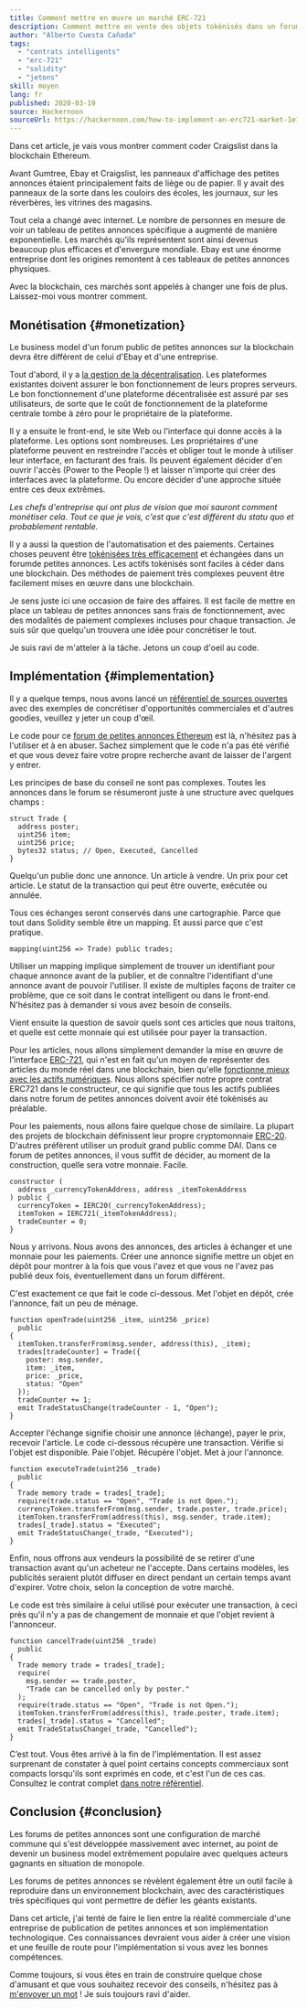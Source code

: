 ```yaml
---
title: Comment mettre en œuvre un marché ERC-721
description: Comment mettre en vente des objets tokénisés dans un forum de petites annonces décentralisé
author: "Alberto Cuesta Cañada"
tags:
  - "contrats intelligents"
  - "erc-721"
  - "solidity"
  - "jetons"
skill: moyen
lang: fr
published: 2020-03-19
source: Hackernoon
sourceUrl: https://hackernoon.com/how-to-implement-an-erc721-market-1e1a32j9
---
```


Dans cet article, je vais vous montrer comment coder Craigslist dans la blockchain Ethereum.

Avant Gumtree, Ebay et Craigslist, les panneaux d'affichage des petites annonces étaient principalement faits de liège ou de papier. Il y avait des panneaux de la sorte dans les couloirs des écoles, les journaux, sur les réverbères, les vitrines des magasins.

Tout cela a changé avec internet. Le nombre de personnes en mesure de voir un tableau de petites annonces spécifique a augmenté de manière exponentielle. Les marchés qu'ils représentent sont ainsi devenus beaucoup plus efficaces et d'envergure mondiale. Ebay est une énorme entreprise dont les origines remontent à ces tableaux de petites annonces physiques.

Avec la blockchain, ces marchés sont appelés à changer une fois de plus. Laissez-moi vous montrer comment.

## Monétisation {#monetization}

Le business model d'un forum public de petites annonces sur la blockchain devra être différent de celui d'Ebay et d'une entreprise.

Tout d'abord, il y a [la qestion de la décentralisation](/developers/docs/web2-vs-web3/). Les plateformes existantes doivent assurer le bon fonctionnement de leurs propres serveurs. Le bon fonctionnement d'une plateforme décentralisée est assuré par ses utilisateurs, de sorte que le coût de fonctionnement de la plateforme centrale tombe à zéro pour le propriétaire de la plateforme.

Il y a ensuite le front-end, le site Web ou l'interface qui donne accès à la plateforme. Les options sont nombreuses. Les propriétaires d'une plateforme peuvent en restreindre l'accès et obliger tout le monde à utiliser leur interface, en facturant des frais. Ils peuvent également décider d'en ouvrir l'accès (Power to the People !) et laisser n'importe qui créer des interfaces avec la plateforme. Ou encore décider d'une approche située entre ces deux extrêmes.

_Les chefs d'entreprise qui ont plus de vision que moi sauront comment monétiser cela. Tout ce que je vois, c'est que c'est différent du statu quo et probablement rentable._

Il y a aussi la question de l'automatisation et des paiements. Certaines choses peuvent être [tokénisées très efficacement](https://hackernoon.com/tokenization-of-digital-assets-g0ffk3v8s?ref=hackernoon.com) et échangées dans un forumde petites annonces. Les actifs tokénisés sont faciles à céder dans une blockchain. Des méthodes de paiement très complexes peuvent être facilement mises en œuvre dans une blockchain.

Je sens juste ici une occasion de faire des affaires. Il est facile de mettre en place un tableau de petites annonces sans frais de fonctionnement, avec des modalités de paiement complexes incluses pour chaque transaction. Je suis sûr que quelqu'un trouvera une idée pour concrétiser le tout.

Je suis ravi de m'atteler à la tâche. Jetons un coup d'oeil au code.

## Implémentation {#implementation}

Il y a quelque temps, nous avons lancé un [référentiel de sources ouvertes](https://github.com/HQ20/contracts?ref=hackernoon.com) avec des exemples de concrétiser d'opportunités commerciales et d'autres goodies, veuillez y jeter un coup d'œil.

Le code pour ce [forum de petites annonces Ethereum](https://github.com/HQ20/contracts/tree/master/contracts/classifieds?ref=hackernoon.com) est là, n'hésitez pas à l'utiliser et à en abuser. Sachez simplement que le code n'a pas été vérifié et que vous devez faire votre propre recherche avant de laisser de l'argent y entrer.

Les principes de base du conseil ne sont pas complexes. Toutes les annonces dans le forum se résumeront juste à une structure avec quelques champs :

```solidity
struct Trade {
  address poster;
  uint256 item;
  uint256 price;
  bytes32 status; // Open, Executed, Cancelled
}
```

Quelqu'un publie donc une annonce. Un article à vendre. Un prix pour cet article. Le statut de la transaction qui peut être ouverte, exécutée ou annulée.

Tous ces échanges seront conservés dans une cartographie. Parce que tout dans Solidity semble être un mapping. Et aussi parce que c'est pratique.

```solidity
mapping(uint256 => Trade) public trades;
```

Utiliser un mapping implique simplement de trouver un identifiant pour chaque annonce avant de la publier, et de connaître l'identifiant d'une annonce avant de pouvoir l'utiliser. Il existe de multiples façons de traiter ce problème, que ce soit dans le contrat intelligent ou dans le front-end. N'hésitez pas à demander si vous avez besoin de conseils.

Vient ensuite la question de savoir quels sont ces articles que nous traitons, et quelle est cette monnaie qui est utilisée pour payer la transaction.

Pour les articles, nous allons simplement demander la mise en œuvre de l'interface [ERC-721](https://github.com/OpenZeppelin/openzeppelin-contracts/blob/master/contracts/token/ERC721/IERC721.sol?ref=hackernoon.com), qui n'est en fait qu'un moyen de représenter des articles du monde réel dans une blockchain, bien qu'elle [fonctionne mieux avec les actifs numériques](https://hackernoon.com/tokenization-of-digital-assets-g0ffk3v8s?ref=hackernoon.com). Nous allons spécifier notre propre contrat ERC721 dans le constructeur, ce qui signifie que tous les actifs publiées dans notre forum de petites annonces doivent avoir été tokénisés au préalable.

Pour les paiements, nous allons faire quelque chose de similaire. La plupart des projets de blockchain définissent leur propre cryptomonnaie [ERC-20](https://github.com/OpenZeppelin/openzeppelin-contracts/blob/master/contracts/token/ERC20/ERC20.sol?ref=hackernoon.com). D'autres préfèrent utiliser un produit grand public comme DAI. Dans ce forum de petites annonces, il vous suffit de décider, au moment de la construction, quelle sera votre monnaie. Facile.

```solidity
constructor (
  address _currencyTokenAddress, address _itemTokenAddress
) public {
  currencyToken = IERC20(_currencyTokenAddress);
  itemToken = IERC721(_itemTokenAddress);
  tradeCounter = 0;
}
```

Nous y arrivons. Nous avons des annonces, des articles à échanger et une monnaie pour les paiements. Créer une annonce signifie mettre un objet en dépôt pour montrer à la fois que vous l'avez et que vous ne l'avez pas publié deux fois, éventuellement dans un forum différent.

C'est exactement ce que fait le code ci-dessous. Met l'objet en dépôt, crée l'annonce, fait un peu de ménage.

```solidity
function openTrade(uint256 _item, uint256 _price)
  public
{
  itemToken.transferFrom(msg.sender, address(this), _item);
  trades[tradeCounter] = Trade({
    poster: msg.sender,
    item: _item,
    price: _price,
    status: "Open"
  });
  tradeCounter += 1;
  emit TradeStatusChange(tradeCounter - 1, "Open");
}
```

Accepter l'échange signifie choisir une annonce (échange), payer le prix, recevoir l'article. Le code ci-dessous récupère une transaction. Vérifie si l'objet est disponible. Paie l'objet. Récupère l'objet. Met à jour l'annonce.

```solidity
function executeTrade(uint256 _trade)
  public
{
  Trade memory trade = trades[_trade];
  require(trade.status == "Open", "Trade is not Open.");
  currencyToken.transferFrom(msg.sender, trade.poster, trade.price);
  itemToken.transferFrom(address(this), msg.sender, trade.item);
  trades[_trade].status = "Executed";
  emit TradeStatusChange(_trade, "Executed");
}
```

Enfin, nous offrons aux vendeurs la possibilité de se retirer d'une transaction avant qu'un acheteur ne l'accepte. Dans certains modèles, les publicités seraient plutôt diffuser en direct pendant un certain temps avant d'expirer. Votre choix, selon la conception de votre marché.

Le code est très similaire à celui utilisé pour exécuter une transaction, à ceci près qu'il n'y a pas de changement de monnaie et que l'objet revient à l'annonceur.

```solidity
function cancelTrade(uint256 _trade)
  public
{
  Trade memory trade = trades[_trade];
  require(
    msg.sender == trade.poster,
    "Trade can be cancelled only by poster."
  );
  require(trade.status == "Open", "Trade is not Open.");
  itemToken.transferFrom(address(this), trade.poster, trade.item);
  trades[_trade].status = "Cancelled";
  emit TradeStatusChange(_trade, "Cancelled");
}
```

C’est tout. Vous êtes arrivé à la fin de l'implémentation. Il est assez surprenant de constater à quel point certains concepts commerciaux sont compacts lorsqu'ils sont exprimés en code, et c'est l'un de ces cas. Consultez le contrat complet [dans notre référentiel](https://github.com/HQ20/contracts/blob/master/contracts/classifieds/Classifieds.sol).

## Conclusion {#conclusion}

Les forums de petites annonces sont une configuration de marché commune qui s'est développée massivement avec internet, au point de devenir un business model extrêmement populaire avec quelques acteurs gagnants en situation de monopole.

Les forums de petites annonces se révèlent également être un outil facile à reproduire dans un environnement blockchain, avec des caractéristiques très spécifiques qui vont permettre de défier les géants existants.

Dans cet article, j'ai tenté de faire le lien entre la réalité commerciale d'une entreprise de publication de petites annonces et son implémentation technologique. Ces connaissances devraient vous aider à créer une vision et une feuille de route pour l'implémentation si vous avez les bonnes compétences.

Comme toujours, si vous êtes en train de construire quelque chose d'amusant et que vous souhaitez recevoir des conseils, n'hésitez pas à [m'envoyer un mot](https://albertocuesta.es/) ! Je suis toujours ravi d'aider.
